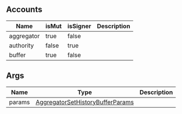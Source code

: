 ## Accounts
|Name|isMut|isSigner|Description|
|--|--|--|--|
| aggregator | true | false |  |
| authority | false | true |  |
| buffer | true | false |  |
## Args
|Name|Type|Description|
|--|--|--|
| params | [AggregatorSetHistoryBufferParams](/program/types/aggregatorsethistorybufferparams) |  |
